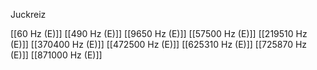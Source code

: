 Juckreiz

[[60 Hz (E)]]
[[490 Hz (E)]]
[[9650 Hz (E)]]
[[57500 Hz (E)]]
[[219510 Hz (E)]]
[[370400 Hz (E)]]
[[472500 Hz (E)]]
[[625310 Hz (E)]]
[[725870 Hz (E)]]
[[871000 Hz (E)]]